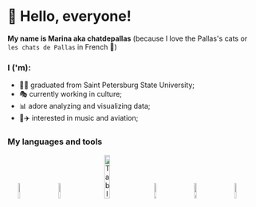 # 👋 Hello, everyone!

**My name is Marina aka chatdepallas** (because I love the Pallas's cats or `les chats de Pallas` in French 🐾)

### I ('m):
- 👩‍🎓 graduated from Saint Petersburg State University;
- 🎭 currently working in culture;
- 📊 adore analyzing and visualizing data;
- 🎹✈️ interested in music and aviation;

### My languages and tools

<p align="center">
  <img alt="Python" src="https://cdn.jsdelivr.net/gh/devicons/devicon/icons/python/python-original.svg" width="9%">
&nbsp; &nbsp; &nbsp; &nbsp;
  <img alt="PostgreSQL" src="https://cdn.jsdelivr.net/gh/devicons/devicon/icons/postgresql/postgresql-original.svg" width="9%">
&nbsp; &nbsp; &nbsp; &nbsp;
  <img alt="Tableau" src="https://www.tableau.com/sites/default/files/2022-04/TableauLogo_RGB.png" width="15%"> 
&nbsp; &nbsp; &nbsp; &nbsp;
  <img alt="Jupyter" src="https://cdn.jsdelivr.net/gh/devicons/devicon/icons/jupyter/jupyter-original.svg" width="9%"> 
&nbsp; &nbsp; &nbsp; &nbsp;
  <img alt="GitHub" src="https://cdn.jsdelivr.net/gh/devicons/devicon/icons/github/github-original.svg" width="9%"> 
&nbsp; &nbsp; &nbsp; &nbsp;
  <img alt="Canva" src="https://cdn.jsdelivr.net/gh/devicons/devicon/icons/canva/canva-original.svg" width="9%"> 
&nbsp; &nbsp; &nbsp; &nbsp;
</p>
